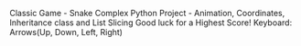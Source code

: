 Classic Game - Snake
Complex Python Project - Animation, Coordinates, Inheritance class and List Slicing
Good luck for a Highest Score!
Keyboard: Arrows(Up, Down, Left, Right)

